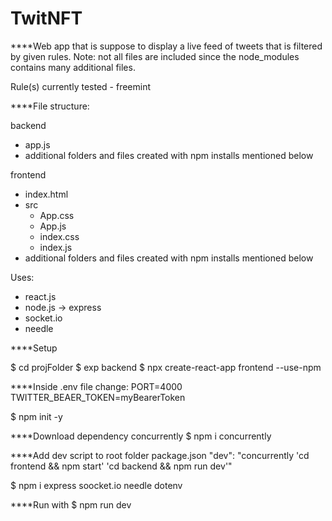 # TwitNFT

****Web app that is suppose to display a live feed of tweets that is filtered by given rules. Note: not all files are included since the node_modules contains many additional files. 

Rule(s) currently tested - freemint

****File structure:

  backend
   - app.js
   - additional folders and files created with npm installs mentioned below

 frontend
   - index.html
   - src
     - App.css
     - App.js
     - index.css
     - index.js
   - additional folders and files created with npm installs mentioned below
  
Uses:
  - react.js
  - node.js -> express
  - socket.io
  - needle
  
 ****Setup
 
 $ cd projFolder 
 $ exp backend
 $ npx create-react-app frontend --use-npm
 
 
 ****Inside .env file change:
    PORT=4000
    TWITTER_BEAER_TOKEN=myBearerToken
 
 $ npm init -y
 
 ****Download dependency concurrently
 $ npm i concurrently
 
 ****Add dev script to root folder package.json
 "dev": "concurrently 'cd frontend && npm start' 'cd backend && npm run dev'"
 
 $ npm i express soocket.io needle dotenv
 
 ****Run with 
 $ npm run dev
 
 
 
  

  
    
